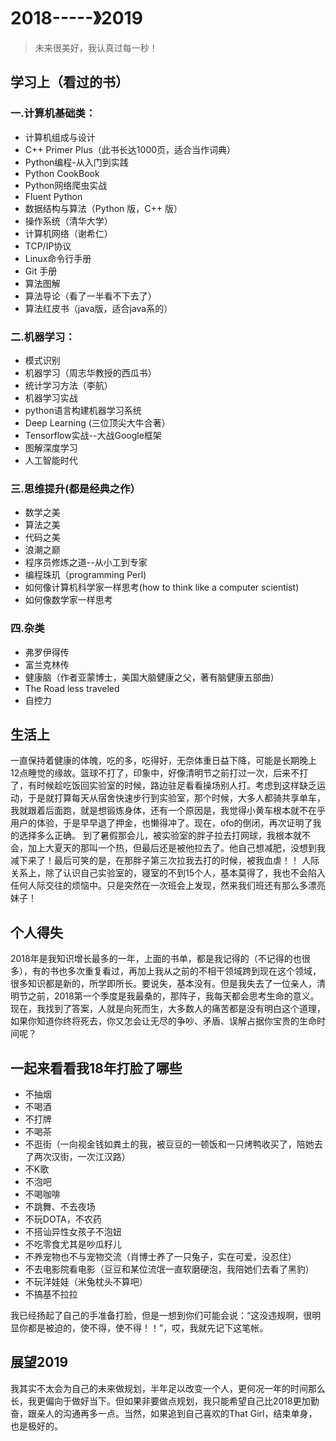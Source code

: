 
# 2018-----》2019
>未来很美好，我认真过每一秒！

## 学习上（看过的书）
### 一.计算机基础类：
* 计算机组成与设计
* C++ Primer Plus（此书长达1000页，适合当作词典）
* Python编程-从入门到实践
* Python CookBook
* Python网络爬虫实战
* Fluent Python
* 数据结构与算法（Python 版，C++ 版）
* 操作系统（清华大学）
* 计算机网络（谢希仁）
* TCP/IP协议
* Linux命令行手册
* Git 手册
* 算法图解
* 算法导论（看了一半看不下去了）
* 算法红皮书（java版，适合java系的）

### 二.机器学习：
* 模式识别
* 机器学习（周志华教授的西瓜书）
* 统计学习方法（李航）
* 机器学习实战
* python语言构建机器学习系统
* Deep Learning (三位顶尖大牛合著）
* Tensorflow实战--大战Google框架
* 图解深度学习
* 人工智能时代

### 三.思维提升(都是经典之作）
* 数学之美
* 算法之美
* 代码之美
* 浪潮之巅
* 程序员修炼之道--从小工到专家
* 编程珠玑（programming Perl)
* 如何像计算机科学家一样思考(how to think like a computer scientist)
* 如何像数学家一样思考


### 四.杂类
* 弗罗伊得传
* 富兰克林传
* 健康脑（作者亚蒙博士，美国大脑健康之父，著有脑健康五部曲）
* The Road less traveled
* 自控力



## 生活上
一直保持着健康的体魄，吃的多，吃得好，无奈体重日益下降，可能是长期晚上12点睡觉的缘故。篮球不打了，印象中，好像清明节之前打过一次，后来不打了，有时候趁吃饭回实验室的时候，路边驻足看看操场别人打。考虑到这样缺乏运动，于是就打算每天从宿舍快速步行到实验室，那个时候，大多人都骑共享单车，我就跟着后面跑，就是想锻炼身体，还有一个原因是，我觉得小黄车根本就不在乎用户的体验，于是早早退了押金，也懒得冲了。现在，ofo的倒闭，再次证明了我的选择多么正确。
到了暑假那会儿，被实验室的胖子拉去打网球，我根本就不会，加上大夏天的那叫一个热，但最后还是被他拉去了。他自己想减肥，没想到我减下来了！最后可笑的是，在那胖子第三次拉我去打的时候，被我血虐！！
人际关系上，除了认识自己实验室的，寝室的不到15个人，基本莫得了，我也不会陷入任何人际交往的烦恼中。只是突然在一次班会上发现，然来我们班还有那么多漂亮妹子！
 
## 个人得失
2018年是我知识增长最多的一年，上面的书单，都是我记得的（不记得的也很多），有的书也多次重复看过，再加上我从之前的不相干领域跨到现在这个领域，很多知识都是新的，所学即所长。要说失，基本没有。但是我失去了一位亲人，清明节之前，2018第一个季度是我最桑的，那阵子，我每天都会思考生命的意义。现在，我找到了答案，人就是向死而生，大多数人的痛苦都是没有明白这个道理，如果你知道你终将死去，你又怎会让无尽的争吵、矛盾、误解占据你宝贵的生命时间呢？

## 一起来看看我18年打脸了哪些
* 不抽烟
* 不喝酒
* 不打牌
* 不喝茶
* 不逛街（一向视金钱如粪土的我，被豆豆的一顿饭和一只烤鸭收买了，陪她去了两次汉街，一次江汉路）
* 不K歌
* 不泡吧
* 不喝咖啡
* 不跳舞、不去夜场
* 不玩DOTA，不农药
* 不搭讪异性女孩子不泡妞
* 不吃零食尤其是吵瓜籽儿
* 不养宠物也不与宠物交流（肖博士养了一只兔子，实在可爱，没忍住）
* 不去电影院看电影（豆豆和某位流氓一直软磨硬泡，我陪她们去看了黑豹）
* 不玩洋娃娃（米兔枕头不算吧）
* 不搞基不拉拉

我已经扬起了自己的手准备打脸，但是一想到你们可能会说：“这没违规啊，很明显你都是被迫的，使不得，使不得！！”，哎，我就先记下这笔帐。
 
## 展望2019
我其实不太会为自己的未来做规划，半年足以改变一个人，更何况一年的时间那么长，我更偏向于做好当下。但如果非要做点规划，我只能希望自己比2018更加勤奋，跟亲人的沟通再多一点。当然，如果追到自己喜欢的That Girl，结束单身，也是极好的。







